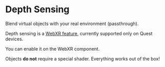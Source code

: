 # Depth Sensing

Blend virtual objects with your real environment (passthrough).

Depth sensing is a [WebXR feature](https://www.w3.org/TR/webxr-depth-sensing-1/), currently supported only on Quest devices.

You can enable it on the WebXR component.

Objects **do not** require a special shader. Everything works out of the box!